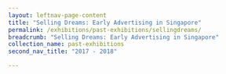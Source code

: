 ```yaml
---
layout: leftnav-page-content
title: "Selling Dreams: Early Advertising in Singapore"
permalink: /exhibitions/past-exhibitions/sellingdreams/
breadcrumb: "Selling Dreams: Early Advertising in Singapore"
collection_name: past-exhibitions
second_nav_title: "2017 - 2018"

---
```


